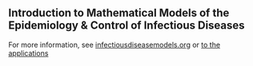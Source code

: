 ## Introduction to Mathematical Models of the Epidemiology & Control of Infectious Diseases

For more information, see [infectiousdiseasemodels.org](http://www.infectiousdiseasemodels.org/) or [to the applications](https://shiny.dide.imperial.ac.uk/infectiousdiseasemodels-2022)
